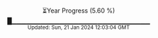 <p align="center">
⏳Year Progress (5.60 %)<br>
█▁▁▁▁▁▁▁▁▁▁▁▁▁▁▁▁▁▁▁▁▁▁▁▁▁▁▁▁▁ <br>
<sub>Updated: Sun, 21 Jan 2024 12:03:04 GMT</sub>
</p>

